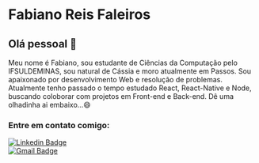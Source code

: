 # Fabiano Reis Faleiros

## Olá pessoal :wave:

Meu nome é Fabiano, sou estudante de Ciências da Computação pelo IFSULDEMINAS, sou natural de Cássia e moro atualmente em Passos. Sou apaixonado por desenvolvimento Web e resolução de problemas. Atualmente tenho passado o tempo estudado React, React-Native e Node, buscando coloborar com projetos em Front-end e Back-end. Dê uma olhadinha ai embaixo...😄

### Entre em contato comigo:

[![Linkedin Badge](https://img.shields.io/badge/-Fabiano-blue?style=flat-square&logo=Linkedin&logoColor=white&link=https://https://www.linkedin.com/in/fabiano-reis-faleiros-55532b190/)](https://www.linkedin.com/in/fabiano-reis-faleiros-55532b190)
<br/>
[![Gmail Badge](https://img.shields.io/badge/-fabianordev@gmail.com-c14438?style=flat-square&logo=Gmail&logoColor=white&link=mailto:fabianordev@gmail.com)](mailto:fabianordev@gmail.com)

<!--
**FabianoRF/fabianorf** is a ✨ _special_ ✨ repository because its `README.md` (this file) appears on your GitHub profile.

Here are some ideas to get you started:

- 🔭 I’m currently working on ...
- 🌱 I’m currently learning ...
- 👯 I’m looking to collaborate on ...
- 🤔 I’m looking for help with ...
- 💬 Ask me about ...
- 📫 How to reach me: ...
- 😄 Pronouns: ...
- ⚡ Fun fact: ...
-->

